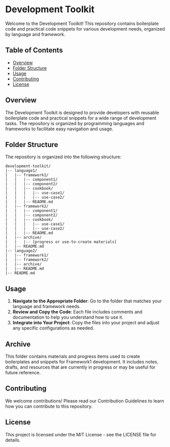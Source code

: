 
# Development Toolkit

Welcome to the Development Toolkit! This repository contains boilerplate code and practical code snippets for various development needs, organized by language and framework.

## Table of Contents

- [Overview](#overview)
- [Folder Structure](#folder-structure)
- [Usage](#usage)
- [Contributing](#contributing)
- [License](#license)

## Overview

The Development Toolkit is designed to provide developers with reusable boilerplate code and practical snippets for a wide range of development tasks. The repository is organized by programming languages and frameworks to facilitate easy navigation and usage.

## Folder Structure

The repository is organized into the following structure:

```
development-toolkit/
|-- language1/
|   |-- framework1/
|   |   |-- component1/
|   |   |-- component2/
|   |   |-- cookbook/
|   |   |   |-- use-case1/
|   |   |   |-- use-case2/
|   |   |-- README.md
|   |-- framework2/
|   |   |-- component1/
|   |   |-- component2/
|   |   |-- cookbook/
|   |   |   |-- use-case1/
|   |   |   |-- use-case2/
|   |   |-- README.md
|   |-- archive/
|   |   |-- [progress or use-to-create materials]
|   |-- README.md
|-- language2/
|   |-- framework1/
|   |-- framework2/
|   |-- archive/
|   |-- README.md
|-- README.md
```

## Usage

1. **Navigate to the Appropriate Folder**: Go to the folder that matches your language and framework needs.
2. **Review and Copy the Code**: Each file includes comments and documentation to help you understand how to use it.
3. **Integrate into Your Project**: Copy the files into your project and adjust any specific configurations as needed.

## Archive

This folder contains materials and progress items used to create boilerplates and snippets for Framework1 development. It includes notes, drafts, and resources that are currently in progress or may be useful for future reference.


## Contributing

We welcome contributions! Please read our Contribution Guidelines to learn how you can contribute to this repository.

## License

This project is licensed under the MIT License - see the LICENSE file for details.
